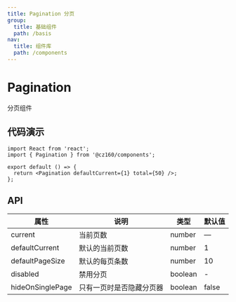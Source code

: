 ```yaml
---
title: Pagination 分页
group:
  title: 基础组件
  path: /basis
nav:
  title: 组件库
  path: /components
---
```


# Pagination

分页组件

## 代码演示

```tsx
import React from 'react';
import { Pagination } from '@cz160/components';

export default () => {
  return <Pagination defaultCurrent={1} total={50} />;
};
```

## API

| 属性             | 说明                     | 类型    | 默认值 |
| ---------------- | ------------------------ | ------- | ------ |
| current          | 当前页数                 | number  | —      |
| defaultCurrent   | 默认的当前页数           | number  | 1      |
| defaultPageSize  | 默认的每页条数           | number  | 10     |
| disabled         | 禁用分页                 | boolean | -      |
| hideOnSinglePage | 只有一页时是否隐藏分页器 | boolean | false  |
